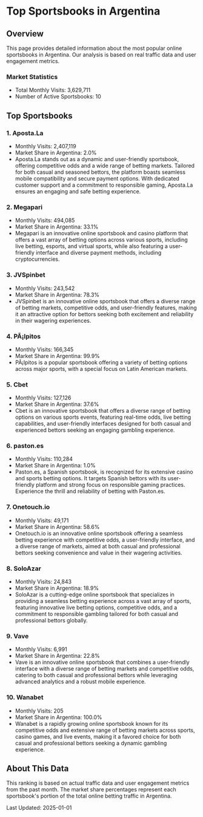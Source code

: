 # Top Sportsbooks in Argentina

## Overview
This page provides detailed information about the most popular online sportsbooks in Argentina. 
Our analysis is based on real traffic data and user engagement metrics.

### Market Statistics
- Total Monthly Visits: 3,629,711
- Number of Active Sportsbooks: 10

## Top Sportsbooks

### 1. Aposta.La
- Monthly Visits: 2,407,119
- Market Share in Argentina: 2.0%
-  Aposta.La stands out as a dynamic and user-friendly sportsbook, offering competitive odds and a wide range of betting markets. Tailored for both casual and seasoned bettors, the platform boasts seamless mobile compatibility and secure payment options. With dedicated customer support and a commitment to responsible gaming, Aposta.La ensures an engaging and safe betting experience.

### 2. Megapari
- Monthly Visits: 494,085
- Market Share in Argentina: 33.1%
- Megapari is an innovative online sportsbook and casino platform that offers a vast array of betting options across various sports, including live betting, esports, and virtual sports, while also featuring a user-friendly interface and diverse payment methods, including cryptocurrencies.

### 3. JVSpinbet
- Monthly Visits: 243,542
- Market Share in Argentina: 78.3%
- JVSpinbet is an innovative online sportsbook that offers a diverse range of betting markets, competitive odds, and user-friendly features, making it an attractive option for bettors seeking both excitement and reliability in their wagering experiences.

### 4. PÃ¡lpitos
- Monthly Visits: 166,345
- Market Share in Argentina: 99.9%
- PÃ¡lpitos is a popular sportsbook offering a variety of betting options across major sports, with a special focus on Latin American markets.

### 5. Cbet
- Monthly Visits: 127,126
- Market Share in Argentina: 37.6%
- Cbet is an innovative sportsbook that offers a diverse range of betting options on various sports events, featuring real-time odds, live betting capabilities, and user-friendly interfaces designed for both casual and experienced bettors seeking an engaging gambling experience.

### 6. paston.es
- Monthly Visits: 110,284
- Market Share in Argentina: 1.0%
-  Paston.es, a Spanish sportsbook, is recognized for its extensive casino and sports betting options. It targets Spanish bettors with its user-friendly platform and strong focus on responsible gaming practices. Experience the thrill and reliability of betting with Paston.es.

### 7. Onetouch.io
- Monthly Visits: 49,171
- Market Share in Argentina: 58.6%
- Onetouch.io is an innovative online sportsbook offering a seamless betting experience with competitive odds, a user-friendly interface, and a diverse range of markets, aimed at both casual and professional bettors seeking convenience and value in their wagering activities.

### 8. SoloAzar
- Monthly Visits: 24,843
- Market Share in Argentina: 18.9%
- SoloAzar is a cutting-edge online sportsbook that specializes in providing a seamless betting experience across a vast array of sports, featuring innovative live betting options, competitive odds, and a commitment to responsible gambling tailored for both casual and professional bettors globally.

### 9. Vave
- Monthly Visits: 6,991
- Market Share in Argentina: 22.8%
- Vave is an innovative online sportsbook that combines a user-friendly interface with a diverse range of betting markets and competitive odds, catering to both casual and professional bettors while leveraging advanced analytics and a robust mobile experience.

### 10. Wanabet
- Monthly Visits: 205
- Market Share in Argentina: 100.0%
- Wanabet is a rapidly growing online sportsbook known for its competitive odds and extensive range of betting markets across sports, casino games, and live events, making it a favored choice for both casual and professional bettors seeking a dynamic gambling experience.


## About This Data
This ranking is based on actual traffic data and user engagement metrics from the past month. 
The market share percentages represent each sportsbook's portion of the total online betting traffic in Argentina.

Last Updated: 2025-01-01
